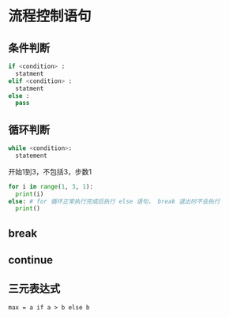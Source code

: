 # 流程控制语句

## 条件判断

``` Python
if <condition> :
  statment
elif <condition> :
  statment
else :
  pass
```

## 循环判断

``` Python
while <condition>:
  statement
```

开始1到3，不包括3，步数1

``` Python
for i in range(1, 3, 1):
  print(i)
else: # for 循环正常执行完成后执行 else 语句， break 退出时不会执行
  print()
```

## break

## continue

## 三元表达式

`max = a if a > b else b`